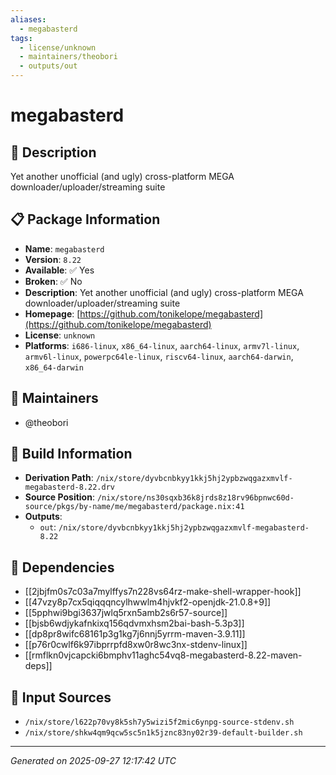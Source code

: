 ```yaml
---
aliases:
  - megabasterd
tags:
  - license/unknown
  - maintainers/theobori
  - outputs/out
---
```


# megabasterd

## 📝 Description

Yet another unofficial (and ugly) cross-platform MEGA downloader/uploader/streaming suite

## 📋 Package Information

- **Name**: `megabasterd`
- **Version**: `8.22`
- **Available**: ✅ Yes
- **Broken**: ✅ No
- **Description**: Yet another unofficial (and ugly) cross-platform MEGA downloader/uploader/streaming suite
- **Homepage**: [https://github.com/tonikelope/megabasterd](https://github.com/tonikelope/megabasterd)
- **License**: `unknown`
- **Platforms**: `i686-linux`, `x86_64-linux`, `aarch64-linux`, `armv7l-linux`, `armv6l-linux`, `powerpc64le-linux`, `riscv64-linux`, `aarch64-darwin`, `x86_64-darwin`
## 👥 Maintainers

- @theobori


## 🔧 Build Information

- **Derivation Path**: `/nix/store/dyvbcnbkyy1kkj5hj2ypbzwqgazxmvlf-megabasterd-8.22.drv`
- **Source Position**: `/nix/store/ns30sqxb36k8jrds8z18rv96bpnwc60d-source/pkgs/by-name/me/megabasterd/package.nix:41`
- **Outputs**:
  - `out`:  `/nix/store/dyvbcnbkyy1kkj5hj2ypbzwqgazxmvlf-megabasterd-8.22`

## 🔗 Dependencies

- [[2jbjfm0s7c03a7mylffys7n228vs64rz-make-shell-wrapper-hook]]
- [[47vzy8p7cx5qiqqqncylhwwlm4hjvkf2-openjdk-21.0.8+9]]
- [[5pphwi9bgi3637jwlq5rxn5amb2s6r57-source]]
- [[bjsb6wdjykafnkixq156qdvmxhsm2bai-bash-5.3p3]]
- [[dp8pr8wifc68161p3g1kg7j6nnj5yrrm-maven-3.9.11]]
- [[p76r0cwlf6k97ibprrpfd8xw0r8wc3nx-stdenv-linux]]
- [[rmflkn0vjcapcki6bmphv11aghc54vq8-megabasterd-8.22-maven-deps]]

## 📁 Input Sources

- `/nix/store/l622p70vy8k5sh7y5wizi5f2mic6ynpg-source-stdenv.sh`
- `/nix/store/shkw4qm9qcw5sc5n1k5jznc83ny02r39-default-builder.sh`

---
*Generated on 2025-09-27 12:17:42 UTC*

